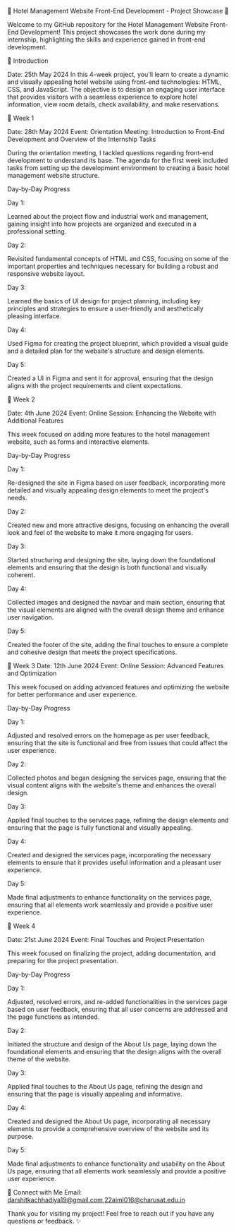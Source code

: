 🌟 Hotel Management Website Front-End Development - Project Showcase 🌟

Welcome to my GitHub repository for the Hotel Management Website Front-End Development! This project showcases the work done during my internship, highlighting the skills and experience gained in front-end development.

🚀 Introduction

Date: 25th May 2024
In this 4-week project, you'll learn to create a dynamic and visually appealing hotel website using front-end technologies: HTML, CSS, and JavaScript. The objective is to design an engaging user interface that provides visitors with a seamless experience to explore hotel information, view room details, check availability, and make reservations.

📅 Week 1

Date: 28th May 2024
Event: Orientation Meeting: Introduction to Front-End Development and Overview of the Internship Tasks

During the orientation meeting, I tackled questions regarding front-end development to understand its base. The agenda for the first week included tasks from setting up the development environment to creating a basic hotel management website structure.

Day-by-Day Progress

Day 1:

Learned about the project flow and industrial work and management, gaining insight into how projects are organized and executed in a professional setting.

Day 2:

Revisited fundamental concepts of HTML and CSS, focusing on some of the important properties and techniques necessary for building a robust and responsive website layout.

Day 3:

Learned the basics of UI design for project planning, including key principles and strategies to ensure a user-friendly and aesthetically pleasing interface.

Day 4:

Used Figma for creating the project blueprint, which provided a visual guide and a detailed plan for the website's structure and design elements.

Day 5:

Created a UI in Figma and sent it for approval, ensuring that the design aligns with the project requirements and client expectations​.

📅 Week 2

Date: 4th June 2024
Event: Online Session: Enhancing the Website with Additional Features

This week focused on adding more features to the hotel management website, such as forms and interactive elements.

Day-by-Day Progress

Day 1:

Re-designed the site in Figma based on user feedback, incorporating more detailed and visually appealing design elements to meet the project's needs.

Day 2:

Created new and more attractive designs, focusing on enhancing the overall look and feel of the website to make it more engaging for users.

Day 3:

Started structuring and designing the site, laying down the foundational elements and ensuring that the design is both functional and visually coherent.

Day 4:

Collected images and designed the navbar and main section, ensuring that the visual elements are aligned with the overall design theme and enhance user navigation.

Day 5:

Created the footer of the site, adding the final touches to ensure a complete and cohesive design that meets the project specifications​​.

📅 Week 3
Date: 12th June 2024
Event: Online Session: Advanced Features and Optimization

This week focused on adding advanced features and optimizing the website for better performance and user experience.

Day-by-Day Progress

Day 1:

Adjusted and resolved errors on the homepage as per user feedback, ensuring that the site is functional and free from issues that could affect the user experience.

Day 2:

Collected photos and began designing the services page, ensuring that the visual content aligns with the website's theme and enhances the overall design.

Day 3:

Applied final touches to the services page, refining the design elements and ensuring that the page is fully functional and visually appealing.

Day 4:

Created and designed the services page, incorporating the necessary elements to ensure that it provides useful information and a pleasant user experience.

Day 5:

Made final adjustments to enhance functionality on the services page, ensuring that all elements work seamlessly and provide a positive user experience​.

📅 Week 4

Date: 21st June 2024
Event: Final Touches and Project Presentation

This week focused on finalizing the project, adding documentation, and preparing for the project presentation.

Day-by-Day Progress

Day 1:

Adjusted, resolved errors, and re-added functionalities in the services page based on user feedback, ensuring that all user concerns are addressed and the page functions as intended.

Day 2:

Initiated the structure and design of the About Us page, laying down the foundational elements and ensuring that the design aligns with the overall theme of the website.

Day 3:

Applied final touches to the About Us page, refining the design and ensuring that the page is visually appealing and informative.

Day 4:

Created and designed the About Us page, incorporating all necessary elements to provide a comprehensive overview of the website and its purpose.

Day 5:

Made final adjustments to enhance functionality and usability on the About Us page, ensuring that all elements work seamlessly and provide a positive user experience​.

🤝 Connect with Me
Email: darshitkachhadiya19@gmail.com,22aiml016@charusat.edu.in

Thank you for visiting my project! Feel free to reach out if you have any questions or feedback. ✨

